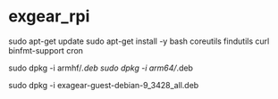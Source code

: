 # exgear_rpi

sudo apt-get update
sudo apt-get install -y bash coreutils findutils curl binfmt-support cron

sudo dpkg -i armhf/*.deb
sudo dpkg -i arm64/*.deb

sudo dpkg -i exagear-guest-debian-9_3428_all.deb
